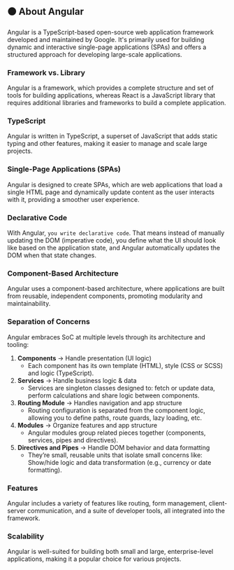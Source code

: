 ## 🟠 About Angular

Angular is a TypeScript-based open-source web application framework developed and maintained by Google. It's primarily used for building dynamic and interactive single-page applications (SPAs) and offers a structured approach for developing large-scale applications.

### Framework vs. Library

Angular is a framework, which provides a complete structure and set of tools for building applications, whereas React is a JavaScript library that requires additional libraries and frameworks to build a complete application.

### TypeScript

Angular is written in TypeScript, a superset of JavaScript that adds static typing and other features, making it easier to manage and scale large projects.

### Single-Page Applications (SPAs)

Angular is designed to create SPAs, which are web applications that load a single HTML page and dynamically update content as the user interacts with it, providing a smoother user experience.

### Declarative Code

With Angular, `you write declarative code`. That means instead of manually updating the DOM (imperative code), you define what the UI should look like based on the application state, and Angular automatically updates the DOM when that state changes.

### Component-Based Architecture

Angular uses a component-based architecture, where applications are built from reusable, independent components, promoting modularity and maintainability.

### Separation of Concerns

Angular embraces SoC at multiple levels through its architecture and tooling:
1. **Components** → Handle presentation (UI logic)
   - Each component has its own template (HTML), style (CSS or SCSS) and logic (TypeScript).
2. **Services** → Handle business logic & data
   - Services are singleton classes designed to: fetch or update data, perform calculations and share logic between components.
4. **Routing Module** → Handles navigation and app structure
   - Routing configuration is separated from the component logic, allowing you to define paths, route guards, lazy loading, etc.
5. **Modules** → Organize features and app structure
   - Angular modules group related pieces together (components, services, pipes and directives).
6. **Directives and Pipes** → Handle DOM behavior and data formatting
   - They’re small, reusable units that isolate small concerns like: Show/hide logic and data transformation (e.g., currency or date formatting).

### Features

Angular includes a variety of features like routing, form management, client-server communication, and a suite of developer tools, all integrated into the framework.

### Scalability

Angular is well-suited for building both small and large, enterprise-level applications, making it a popular choice for various projects.
